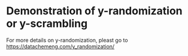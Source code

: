 # Demonstration of y-randomization or y-scrambling
For more details on y-randomization, pleast go to https://datachemeng.com/y_randomization/
